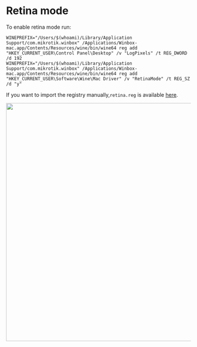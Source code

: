 # Retina mode

To enable retina mode run:

```
WINEPREFIX="/Users/$(whoami)/Library/Application Support/com.mikrotik.winbox" /Applications/Winbox-mac.app/Contents/Resources/wine/bin/wine64 reg add "HKEY_CURRENT_USER\Control Panel\Desktop" /v "LogPixels" /t REG_DWORD /d 192
WINEPREFIX="/Users/$(whoami)/Library/Application Support/com.mikrotik.winbox" /Applications/Winbox-mac.app/Contents/Resources/wine/bin/wine64 reg add "HKEY_CURRENT_USER\Software\Wine\Mac Driver" /v "RetinaMode" /t REG_SZ /d "y"
```

If you want to import the registry manually,`retina.reg` is available [here](https://github.com/nrlquaker/winbox-mac/blob/master/retina_mode/retina.reg).

<p align="center">
  <img src="screenshot.png" width="650">
</p>
